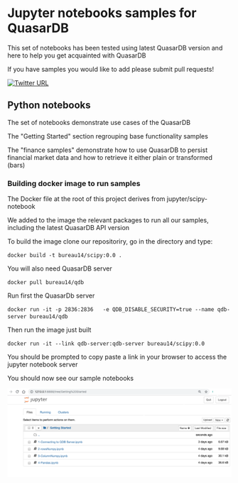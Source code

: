 # Jupyter notebooks samples for QuasarDB

This set of notebooks has been tested using latest QuasarDB version and here to help you get acquainted with QuasarDB

If you have samples you would like to add please submit pull requests!

[![Twitter URL](https://img.shields.io/twitter/url/https/twitter.com/fold_left.svg?style=social&label=Follow%20%40QuasarDB)](https://twitter.com/quasardb)


## Python notebooks
The set of notebooks demonstrate use cases of the QuasarDB

The "Getting Started" section regrouping base functionality samples

The "finance samples" demonstrate how to use QuasarDB to persist financial market data and how to retrieve it either plain or transformed (bars)

### Building docker image to run samples
The Docker file at the root of this project derives from jupyter/scipy-notebook



We added to the image the relevant packages to run all our samples, including the latest QuasarDB API version

To build the image clone our repositoriry, go in the directory and type:

    docker build -t bureau14/scipy:0.0 .

You will also need QuasarDB server

    docker pull bureau14/qdb

Run first the  QuasarDb server

    docker run -it -p 2836:2836   -e QDB_DISABLE_SECURITY=true --name qdb-server bureau14/qdb

Then run the image just built

    docker run -it --link qdb-server:qdb-server bureau14/scipy:0.0

You should be prompted to copy paste a link in your browser to access the jupyter notebook server

You should now see our sample notebooks

![Image of Yaktocat](jupyter.png)
